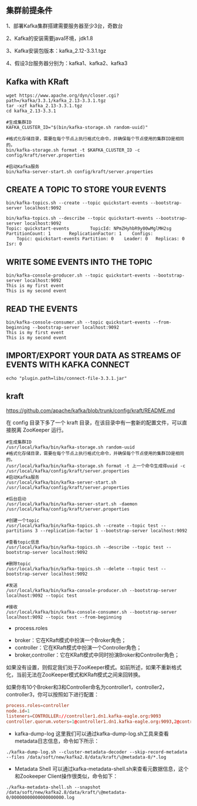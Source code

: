 ## 集群前提条件

1、部署Kafka集群搭建需要服务器至少3台，奇数台

2、Kafka的安装需要java环境，jdk1.8

3、Kafka安装包版本：kafka_2.12-3.3.1.tgz

4、假设3台服务器分别为：kafka1、kafka2、kafka3

## Kafka with KRaft

```shell
wget https://www.apache.org/dyn/closer.cgi?path=/kafka/3.3.1/kafka_2.13-3.3.1.tgz
tar -xzf kafka_2.13-3.3.1.tgz
cd kafka_2.13-3.3.1

#生成集群ID
KAFKA_CLUSTER_ID="$(bin/kafka-storage.sh random-uuid)"

#格式化存储目录，需要在每个节点上执行格式化命令，并确保每个节点使用的集群ID是相同的。
bin/kafka-storage.sh format -t $KAFKA_CLUSTER_ID -c config/kraft/server.properties

#启动Kafka服务
bin/kafka-server-start.sh config/kraft/server.properties
```

## CREATE A TOPIC TO STORE YOUR EVENTS

```shell
bin/kafka-topics.sh --create --topic quickstart-events --bootstrap-server localhost:9092

bin/kafka-topics.sh --describe --topic quickstart-events --bootstrap-server localhost:9092
Topic: quickstart-events        TopicId: NPmZHyhbR9y00wMglMH2sg PartitionCount: 1       ReplicationFactor: 1	Configs:
    Topic: quickstart-events Partition: 0    Leader: 0   Replicas: 0 Isr: 0
```

## WRITE SOME EVENTS INTO THE TOPIC

```shell
bin/kafka-console-producer.sh --topic quickstart-events --bootstrap-server localhost:9092
This is my first event
This is my second event
```

## READ THE EVENTS

```shell
bin/kafka-console-consumer.sh --topic quickstart-events --from-beginning --bootstrap-server localhost:9092
This is my first event
This is my second event
```

## IMPORT/EXPORT YOUR DATA AS STREAMS OF EVENTS WITH KAFKA CONNECT

```shell
echo "plugin.path=libs/connect-file-3.3.1.jar"
```

## kraft

https://github.com/apache/kafka/blob/trunk/config/kraft/README.md

在 config 目录下多了一个 kraft 目录，在该目录中有一套新的配置文件，可以直接脱离 ZooKeeper 运行。

```shell
#生成集群ID
/usr/local/kafka/bin/kafka-storage.sh random-uuid
#格式化存储目录，需要在每个节点上执行格式化命令，并确保每个节点使用的集群ID是相同的。
/usr/local/kafka/bin/kafka-storage.sh format -t 上一个命令生成得uuid -c /usr/local/kafka/config/kraft/server.properties
#启动Kafka服务
/usr/local/kafka/bin/kafka-server-start.sh /usr/local/kafka/config/kraft/server.properties

#后台启动
/usr/local/kafka/bin/kafka-server-start.sh -daemon /usr/local/kafka/config/kraft/server.properties

#创建一个topic
/usr/local/kafka/bin/kafka-topics.sh --create --topic test --partitions 3 --replication-factor 1 --bootstrap-server localhost:9092

#查看topic信息
/usr/local/kafka/bin/kafka-topics.sh --describe --topic test --bootstrap-server localhost:9092

#删除topic
/usr/local/kafka/bin/kafka-topics.sh --delete --topic test --bootstrap-server localhost:9092

#发送
/usr/local/kafka/bin/kafka-console-producer.sh --bootstrap-server localhost:9092 --topic test

#接收
/usr/local/kafka/bin/kafka-console-consumer.sh --bootstrap-server localhost:9092 --topic test --from-beginning
```

* process.roles

- broker：它在KRaft模式中扮演一个Broker角色；
- controller：它在KRaft模式中扮演一个Controller角色；
- broker,controller：它在KRaft模式中同时扮演Broker和Controller角色；

如果没有设置，则假定我们处于ZooKeeper模式。如前所述，如果不重新格式化，当前无法在ZooKeeper模式和KRaft模式之间来回转换。

如果你有10个Broker和3和Controller命名为controller1，controller2，controller3，你可以按照如下进行配置：
```conf
process.roles=controller
node.id=1
listeners=CONTROLLER://controller1.dn1.kafka-eagle.org:9093
controller.quorum.voters=1@controller1.dn1.kafka-eagle.org:9093,2@controller2.dn2.kafka-eagle.org:9093,3@controller3.dn3.kafka-eagle.org:9093
```

* kafka-dump-log
这里我们可以通过kafka-dump-log.sh工具来查看metadata日志信息，命令如下所示：

`./kafka-dump-log.sh --cluster-metadata-decoder --skip-record-metadata --files /data/soft/new/kafka2.8/data/kraft/\@metadata-0/*.log`

* Metadata Shell
可以通过kafka-metadata-shell.sh来查看元数据信息，这个和Zookeeper Client操作很类似，命令如下：

`./kafka-metadata-shell.sh --snapshot /data/soft/new/kafka2.8/data/kraft/\@metadata-0/00000000000000000000.log`

